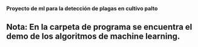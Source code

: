 #### Proyecto de ml para la detección de plagas en cultivo palto

## Nota: En la carpeta de programa se encuentra el demo de los algoritmos de machine learning.
